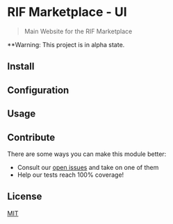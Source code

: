 # RIF Marketplace - UI

> Main Website for the RIF Marketplace

**Warning: This project is in alpha state.


## Install

## Configuration

## Usage

## Contribute

There are some ways you can make this module better:

- Consult our [open issues](https://github.com/rsksmart/rif-marketplace-ui/issues) and take on one of them
- Help our tests reach 100% coverage!

## License

[MIT](./LICENSE)